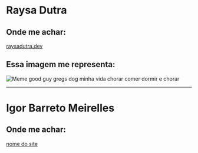 # Raysa Dutra
## Onde me achar: 
[raysadutra.dev](raysadutra.dev)
## Essa imagem me representa:
![Meme good guy gregs dog minha vida chorar comer dormir e chorar](https://memegenerator.net/img/instances/85007756.jpg)

---
# Igor Barreto Meirelles
## Onde me achar:
[nome do site](https://github.com/ibarretom)

